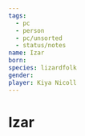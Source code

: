```yaml
---
tags:
  - pc
  - person
  - pc/unsorted
  - status/notes
name: Izar
born: 
species: lizardfolk
gender: 
player: Kiya Nicoll
---
```


# Izar